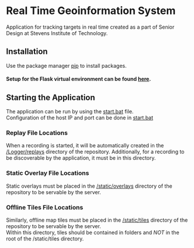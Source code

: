 # Real Time Geoinformation System

Application for tracking targets in real time created as a part of Senior Design at Stevens Institute of Technology.

## Installation

Use the package manager [pip](https://pip.pypa.io/en/stable/) to install packages.

#### Setup for the Flask virtual environment can be found [here](https://www.tutorialspoint.com/flask/flask_environment.htm).

## Starting the Application
The application can be run by using the [start.bat](https://github.com/Senior-Design-2022/Real-Time-GIS/blob/main/start.bat) file. \
Configuration of the host IP and port can be done in [start.bat](https://github.com/Senior-Design-2022/Real-Time-GIS/blob/main/start.bat)

### Replay File Locations
When a recording is started, it will be automatically created in the [/Logger/replays](https://github.com/Senior-Design-2022/Real-Time-GIS/tree/main/Logger/replays) directory of the repository. Additionally, for a recording to be discoverable by the application, it must be in this directory.

### Static Overlay File Locations
Static overlays must be placed in the [/static/overlays](https://github.com/Senior-Design-2022/Real-Time-GIS/tree/main/static/overlays) directory of the repository to be servable by the server.

### Offline Tiles File Locations
Similarly, offline map tiles must be placed in the [/static/tiles](https://github.com/Senior-Design-2022/Real-Time-GIS/tree/main/static/tiles) directory of the repository to be servable by the server. \
Within this directory, tiles should be contained in folders and *NOT* in the root of the /static/tiles directory.
